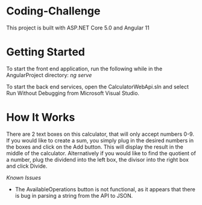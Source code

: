 # Coding-Challenge

This project is built with ASP.NET Core 5.0 and Angular 11

# Getting Started

To start the front end application, run the following while in the AngularProject directory: 
*ng serve*

To start the back end services, open the CalculatorWebApi.sln and select Run Without Debugging from Microsoft Visual Studio. 

# How It Works

There are 2 text boxes on this calculator, that will only accept numbers 0-9. If you would like to create a sum, you simply plug in the desired numbers in the boxes and click on the Add button. This will display the result in the middle of the calculator. Alternatively if you would like to find the quotient of a number, plug the dividend into the left box, the divisor into the right box and click Divide. 

*Known Issues*
- The AvailableOperations button is not functional, as it appears that there is bug in parsing a string from the API to JSON. 
